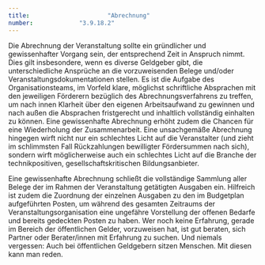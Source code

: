 ```yaml
---
title: 						"Abrechnung"
number: 			"3.9.18.2"
---
```


Die Abrechnung der Veranstaltung sollte ein gründlicher und gewissenhafter Vorgang sein, der entsprechend Zeit in Anspruch nimmt. Dies gilt insbesondere, wenn es diverse Geldgeber gibt, die unterschiedliche Ansprüche an die vorzuweisenden Belege und/oder Veranstaltungsdokumentationen stellen. Es ist die Aufgabe des Organisationsteams, im Vorfeld klare, möglichst schriftliche Absprachen mit den jeweiligen Förderern bezüglich des Abrechnungsverfahrens zu treffen, um nach innen Klarheit über den eigenen Arbeitsaufwand zu gewinnen und nach außen die Absprachen fristgerecht und inhaltlich vollständig einhalten zu können. Eine gewissenhafte Abrechnung erhöht zudem die Chancen für eine Wiederholung der Zusammenarbeit. Eine unsachgemäße Abrechnung hingegen wirft nicht nur ein schlechtes Licht auf die Veranstalter (und zieht im schlimmsten Fall Rückzahlungen bewilligter Fördersummen nach sich), sondern wirft möglicherweise auch ein schlechtes Licht auf die Branche der technikpositiven, gesellschaftskritischen Bildungsanbieter.

Eine gewissenhafte Abrechnung schließt die vollständige Sammlung aller Belege der im Rahmen der Veranstaltung getätigten Ausgaben ein. Hilfreich ist zudem die Zuordnung der einzelnen Ausgaben zu den im Budgetplan aufgeführten Posten, um während des gesamten Zeitraums der Veranstaltungsorganisation eine ungefähre Vorstellung der offenen Bedarfe und bereits gedeckten Posten zu haben. Wer noch keine Erfahrung, gerade im Bereich der öffentlichen Gelder, vorzuweisen hat, ist gut beraten, sich Partner oder Berater/innen mit Erfahrung zu suchen. Und niemals vergessen: Auch bei öffentlichen Geldgebern sitzen Menschen. Mit diesen kann man reden.

